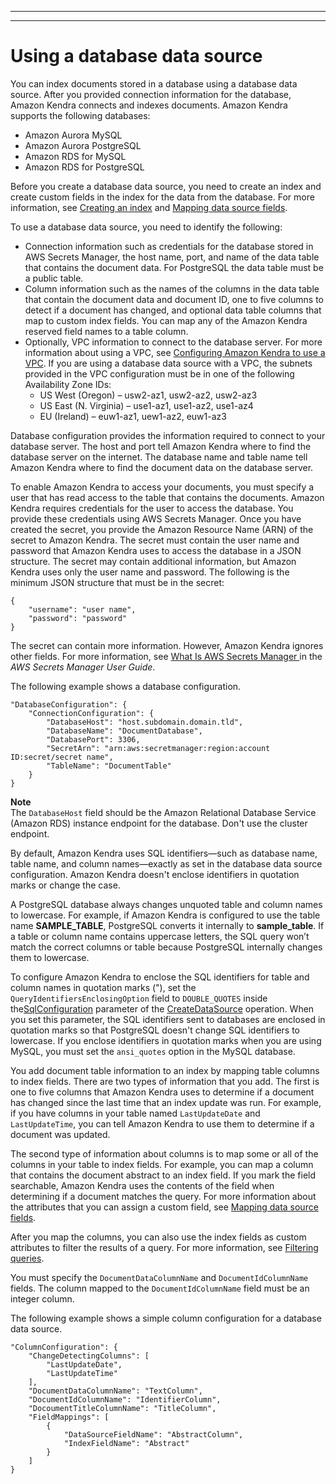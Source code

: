 --------

--------

# Using a database data source<a name="data-source-database"></a>

You can index documents stored in a database using a database data source\. After you provided connection information for the database, Amazon Kendra connects and indexes documents\. Amazon Kendra supports the following databases:
+ Amazon Aurora MySQL
+ Amazon Aurora PostgreSQL
+ Amazon RDS for MySQL
+ Amazon RDS for PostgreSQL

Before you create a database data source, you need to create an index and create custom fields in the index for the data from the database\. For more information, see [Creating an index](create-index.md) and [Mapping data source fields](field-mapping.md)\.

To use a database data source, you need to identify the following:
+  Connection information such as credentials for the database stored in AWS Secrets Manager, the host name, port, and name of the data table that contains the document data\. For PostgreSQL the data table must be a public table\.
+ Column information such as the names of the columns in the data table that contain the document data and document ID, one to five columns to detect if a document has changed, and optional data table columns that map to custom index fields\. You can map any of the Amazon Kendra reserved field names to a table column\. 
+ Optionally, VPC information to connect to the database server\. For more information about using a VPC, see [Configuring Amazon Kendra to use a VPC](vpc-configuration.md)\. If you are using a database data source with a VPC, the subnets provided in the VPC configuration must be in one of the following Availability Zone IDs:
  + US West \(Oregon\) – usw2\-az1, usw2\-az2, usw2\-az3
  + US East \(N\. Virginia\) – use1\-az1, use1\-az2, use1\-az4
  + EU \(Ireland\) – euw1\-az1, uew1\-az2, euw1\-az3

Database configuration provides the information required to connect to your database server\. The host and port tell Amazon Kendra where to find the database server on the internet\. The database name and table name tell Amazon Kendra where to find the document data on the database server\.

To enable Amazon Kendra to access your documents, you must specify a user that has read access to the table that contains the documents\. Amazon Kendra requires credentials for the user to access the database\. You provide these credentials using AWS Secrets Manager\. Once you have created the secret, you provide the Amazon Resource Name \(ARN\) of the secret to Amazon Kendra\. The secret must contain the user name and password that Amazon Kendra uses to access the database in a JSON structure\. The secret may contain additional information, but Amazon Kendra uses only the user name and password\. The following is the minimum JSON structure that must be in the secret:

```
{
    "username": "user name",
    "password": "password"
}
```

The secret can contain more information\. However, Amazon Kendra ignores other fields\. For more information, see [ What Is AWS Secrets Manager ](https://docs.aws.amazon.com/secretsmanager/latest/userguide/intro.html) in the *AWS Secrets Manager User Guide*\.

The following example shows a database configuration\.

```
"DatabaseConfiguration": {
    "ConnectionConfiguration": {
        "DatabaseHost": "host.subdomain.domain.tld",
        "DatabaseName": "DocumentDatabase",
        "DatabasePort": 3306,
        "SecretArn": "arn:aws:secretmanager:region:account ID:secret/secret name",
        "TableName": "DocumentTable"
    }
}
```

**Note**  
The `DatabaseHost` field should be the Amazon Relational Database Service \(Amazon RDS\) instance endpoint for the database\. Don't use the cluster endpoint\.

By default, Amazon Kendra uses SQL identifiers—such as database name, table name, and column names—exactly as set in the database data source configuration\. Amazon Kendra doesn't enclose identifiers in quotation marks or change the case\.

A PostgreSQL database always changes unquoted table and column names to lowercase\. For example, if Amazon Kendra is configured to use the table name **SAMPLE\_TABLE**, PostgreSQL converts it internally to **sample\_table**\. If a table or column name contains uppercase letters, the SQL query won’t match the correct columns or table because PostgreSQL internally changes them to lowercase\.

To configure Amazon Kendra to enclose the SQL identifiers for table and column names in quotation marks \("\), set the `QueryIdentifiersEnclosingOption` field to `DOUBLE_QUOTES` inside the[SqlConfiguration](API_SqlConfiguration.md) parameter of the [CreateDataSource](API_CreateDataSource.md) operation\. When you set this parameter, the SQL identifiers sent to databases are enclosed in quotation marks so that PostgreSQL doesn't change SQL identifiers to lowercase\. If you enclose identifiers in quotation marks when you are using MySQL, you must set the `ansi_quotes` option in the MySQL database\.

You add document table information to an index by mapping table columns to index fields\. There are two types of information that you add\. The first is one to five columns that Amazon Kendra uses to determine if a document has changed since the last time that an index update was run\. For example, if you have columns in your table named `LastUpdateDate` and `LastUpdateTime`, you can tell Amazon Kendra to use them to determine if a document was updated\.

The second type of information about columns is to map some or all of the columns in your table to index fields\. For example, you can map a column that contains the document abstract to an index field\. If you mark the field searchable, Amazon Kendra uses the contents of the field when determining if a document matches the query\. For more information about the attributes that you can assign a custom field, see [Mapping data source fields](field-mapping.md)\. 

After you map the columns, you can also use the index fields as custom attributes to filter the results of a query\. For more information, see [Filtering queries](filtering.md)\.

You must specify the `DocumentDataColumnName` and `DocumentIdColumnName` fields\. The column mapped to the `DocumentIdColumnName` field must be an integer column\.

The following example shows a simple column configuration for a database data source\.

```
"ColumnConfiguration": {
    "ChangeDetectingColumns": [
        "LastUpdateDate",
        "LastUpdateTime"
    ],
    "DocumentDataColumnName": "TextColumn",
    "DocumentIdColumnName": "IdentifierColumn",
    "DocoumentTitleColumnName": "TitleColumn",
    "FieldMappings": [
        {
            "DataSourceFieldName": "AbstractColumn",
            "IndexFieldName": "Abstract"
        }
    ]
}
```